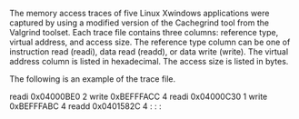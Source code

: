 The memory access traces of five Linux Xwindows applications were captured by using a modified version of the Cachegrind tool from the Valgrind toolset. 
Each trace file contains three columns: reference type, virtual address, and access size.
The reference type column can be one of instruction read (readi), data read (readd), or data write (write).
The virtual address column is listed in hexadecimal.
The access size is listed in bytes. 

The following is an example of the trace file.

readi	0x04000BE0	2
write	0xBEFFFACC	4
readi	0x04000C30	1
write	0xBEFFFABC	4
readd	0x0401582C	4
:	:		:



